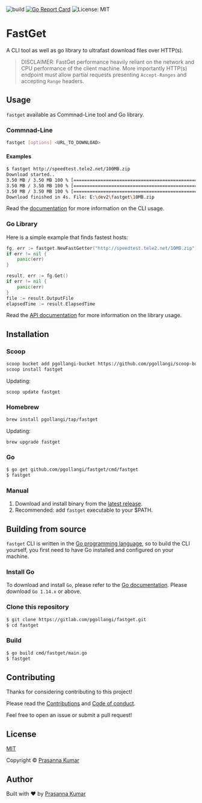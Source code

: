 ![build](https://github.com/pgollangi/fastget/workflows/build/badge.svg)
[![Go Report Card](https://goreportcard.com/badge/github.com/pgollangi/fastget)](https://goreportcard.com/report/github.com/pgollangi/fastget)
![License: MIT](https://img.shields.io/github/license/pgollangi/fastget)

# FastGet

A CLI tool as well as go library to ultrafast download files over HTTP(s).

> DISCLAIMER: FastGet performance heavily reliant on the network and CPU performance of the client machine. More importantly HTTP(s) endpoint must allow partial requests presenting `Accept-Ranges` and accepting `Range` headers.


## Usage
`fastget` available as Commnad-Line tool and Go library.
### Commnad-Line

```sh
fastget [options] <URL_TO_DOWNLOAD>
```
#### Examples
```sh
$ fastget http://speedtest.tele2.net/100MB.zip
Download started..
3.50 MB / 3.50 MB 100 % [===========================================================================| 0s ] 267.59 KB/s
3.50 MB / 3.50 MB 100 % [===========================================================================| 0s ] 165.65 KB/s
3.50 MB / 3.50 MB 100 % [===========================================================================| 0s ] 116.10 KB/s
Download finished in 4s. File: E:\dev2\fastget\10MB.zip
```

Read the  [documentation](https://dev.pgollangi.com/fastget)  for more information on the CLI usage.

### Go Library

Here is a simple example that finds fastest hosts:

```go
fg, err := fastget.NewFastGetter("http://speedtest.tele2.net/10MB.zip")
if err != nil {
    panic(err)
}

result, err := fg.Get()
if err != nil {
    panic(err)
}
file := result.OutputFile
elapsedTime := result.ElapsedTime

```
Read the  [API documentation](https://pkg.go.dev/github.com/pgollangi/fastget) for more information on the library usage.

## Installation 

### Scoop
```sh
scoop bucket add pgollangi-bucket https://github.com/pgollangi/scoop-bucket.git
scoop install fastget
```
Updating:
```
scoop update fastget
```
### Homebrew
```sh
brew install pgollangi/tap/fastget
```
Updating:
```
brew upgrade fastget
```
### Go
```sh
$ go get github.com/pgollangi/fastget/cmd/fastget
$ fastget
```

### Manual
1. Download and install binary from the [latest release](https://github.com/pgollangi/fastget/releases/latest).
2. Recommended: add `fastget` executable to your $PATH.

## Building from source

`fastget` CLI is written in the [Go programming language](https://golang.org/), so to build the CLI yourself, you first need to have Go installed and configured on your machine.

### Install Go

To download and install  `Go`, please refer to the  [Go documentation](https://golang.org/doc/install). Please download  `Go 1.14.x`  or above.

### Clone this repository
```sh
$ git clone https://gitlab.com/pgollangi/fastget.git
$ cd fastget
```
### Build

```sh
$ go build cmd/fastget/main.go
$ fastget
```

## Contributing
Thanks for considering contributing to this project!

Please read the [Contributions](.github/CONTRIBUTING.md) and [Code of conduct](.github/CODE_OF_CONDUCT.md). 

Feel free to open an issue or submit a pull request!

## License

[MIT](LICENSE)

Copyright © [Prasanna Kumar](https://pgollangi.com)

## Author

Built with ❤ by [Prasanna Kumar](https://pgollangi.com)